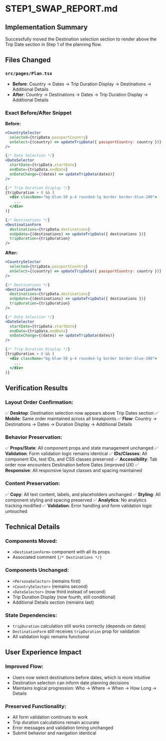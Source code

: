 # STEP1_SWAP_REPORT.md

## Implementation Summary

Successfully moved the Destination selection section to render above the Trip Date section in Step 1 of the planning flow.

## Files Changed

### `src/pages/Plan.tsx`
- **Before**: Country → Dates → Trip Duration Display → Destinations → Additional Details
- **After**: Country → Destinations → Dates → Trip Duration Display → Additional Details

### Exact Before/After Snippet

**Before:**
```jsx
<CountrySelector
  selected={tripData.passportCountry}
  onSelect={(country) => updateTripData({ passportCountry: country })}
/>

{/* Date Selection */}
<DateSelector
  startDate={tripData.startDate}
  endDate={tripData.endDate}
  onDateChange={(dates) => updateTripData(dates)}
/>

{/* Trip Duration Display */}
{tripDuration > 0 && (
  <div className="bg-blue-50 p-4 rounded-lg border border-blue-200">
    ...
  </div>
)}

{/* Destinations */}
<DestinationForm
  destinations={tripData.destinations}
  onUpdate={(destinations) => updateTripData({ destinations })}
  tripDuration={tripDuration}
/>
```

**After:**
```jsx
<CountrySelector
  selected={tripData.passportCountry}
  onSelect={(country) => updateTripData({ passportCountry: country })}
/>

{/* Destinations */}
<DestinationForm
  destinations={tripData.destinations}
  onUpdate={(destinations) => updateTripData({ destinations })}
  tripDuration={tripDuration}
/>

{/* Date Selection */}
<DateSelector
  startDate={tripData.startDate}
  endDate={tripData.endDate}
  onDateChange={(dates) => updateTripData(dates)}
/>

{/* Trip Duration Display */}
{tripDuration > 0 && (
  <div className="bg-blue-50 p-4 rounded-lg border border-blue-200">
    ...
  </div>
)}
```

## Verification Results

### Layout Order Confirmation:
✅ **Desktop**: Destination selection now appears above Trip Dates section
✅ **Mobile**: Same order maintained across all breakpoints
✅ **Flow**: Country → Destinations → Dates → Duration Display → Additional Details

### Behavior Preservation:
✅ **Props/State**: All component props and state management unchanged
✅ **Validation**: Form validation logic remains identical
✅ **IDs/Classes**: All component IDs, test IDs, and CSS classes preserved
✅ **Accessibility**: Tab order now encounters Destination before Dates (improved UX)
✅ **Responsive**: All responsive layout classes and spacing maintained

### Content Preservation:
✅ **Copy**: All text content, labels, and placeholders unchanged
✅ **Styling**: All component styling and spacing preserved
✅ **Analytics**: No analytics tracking modified
✅ **Validation**: Error handling and form validation logic untouched

## Technical Details

### Components Moved:
- `<DestinationForm>` component with all its props
- Associated comment `{/* Destinations */}`

### Components Unchanged:
- `<PersonaSelector>` (remains first)
- `<CountrySelector>` (remains second)
- `<DateSelector>` (now third instead of second)
- Trip Duration Display (now fourth, still conditional)
- Additional Details section (remains last)

### State Dependencies:
- `tripDuration` calculation still works correctly (depends on dates)
- `DestinationForm` still receives `tripDuration` prop for validation
- All validation logic remains functional

## User Experience Impact

### Improved Flow:
- Users now select destinations before dates, which is more intuitive
- Destination selection can inform date planning decisions
- Maintains logical progression: Who → Where → When → How Long → Details

### Preserved Functionality:
- All form validation continues to work
- Trip duration calculations remain accurate
- Error messages and validation timing unchanged
- Submit behavior and navigation identical